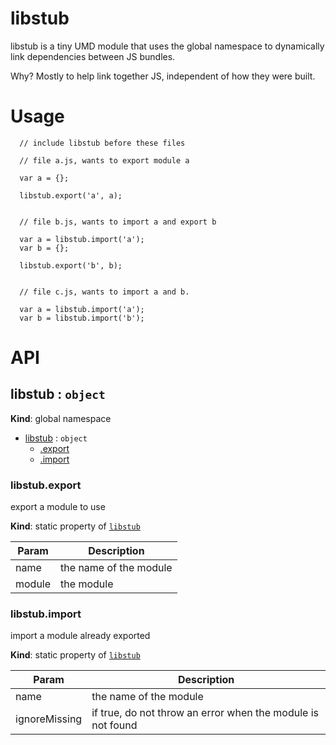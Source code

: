 # libstub

libstub is a tiny UMD module that uses the global namespace to dynamically link dependencies between JS bundles.

Why? Mostly to help link together JS, independent of how they were built.

# Usage

```
  // include libstub before these files

  // file a.js, wants to export module a

  var a = {};

  libstub.export('a', a);


  // file b.js, wants to import a and export b

  var a = libstub.import('a');
  var b = {};

  libstub.export('b', b);


  // file c.js, wants to import a and b.

  var a = libstub.import('a');
  var b = libstub.import('b');

```


# API

<a name="libstub"></a>

## libstub : <code>object</code>
**Kind**: global namespace  

* [libstub](#libstub) : <code>object</code>
    * [.export](#libstub.export)
    * [.import](#libstub.import)

<a name="libstub.export"></a>

### libstub.export
export a module to use

**Kind**: static property of [<code>libstub</code>](#libstub)  

| Param | Description |
| --- | --- |
| name | the name of the module |
| module | the module |

<a name="libstub.import"></a>

### libstub.import
import a module already exported

**Kind**: static property of [<code>libstub</code>](#libstub)  

| Param | Description |
| --- | --- |
| name | the name of the module |
| ignoreMissing | if true, do not throw an error when the module is not found |
